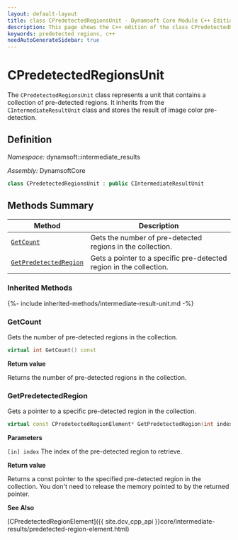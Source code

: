 ```yaml
---
layout: default-layout
title: class CPredetectedRegionsUnit - Dynamsoft Core Module C++ Edition API Reference
description: This page shows the C++ edition of the class CPredetectedRegionsUnit in Dynamsoft Core Module.
keywords: predetected regions, c++
needAutoGenerateSidebar: true
---
```


# CPredetectedRegionsUnit

The `CPredetectedRegionsUnit` class represents a unit that contains a collection of pre-detected regions. It inherits from the `CIntermediateResultUnit` class and stores the result of image color pre-detection.

## Definition

*Namespace:* dynamsoft::intermediate_results

*Assembly:* DynamsoftCore

```cpp
class CPredetectedRegionsUnit : public CIntermediateResultUnit
```

## Methods Summary

| Method | Description |
|--------|-------------|
| [`GetCount`](#getcount) | Gets the number of pre-detected regions in the collection. |
| [`GetPredetectedRegion`](#getpredetectedregion) | Gets a pointer to a specific pre-detected region in the collection. |

### Inherited Methods

{%- include inherited-methods/intermediate-result-unit.md -%}

### GetCount

Gets the number of pre-detected regions in the collection.

```cpp
virtual int GetCount() const
```

**Return value**

Returns the number of pre-detected regions in the collection.

### GetPredetectedRegion

Gets a pointer to a specific pre-detected region in the collection.

```cpp
virtual const CPredetectedRegionElement* GetPredetectedRegion(int index) const
```

**Parameters**

`[in] index` The index of the pre-detected region to retrieve.

**Return value**

Returns a const pointer to the specified pre-detected region in the collection. You don't need to release the memory pointed to by the returned pointer.

**See Also**

[CPredetectedRegionElement]({{ site.dcv_cpp_api }}core/intermediate-results/predetected-region-element.html)
